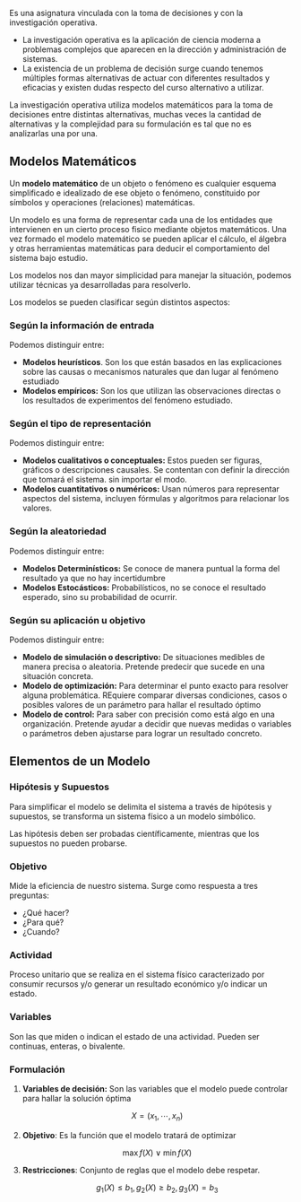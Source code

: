 Es una asignatura vinculada con la toma de decisiones y con la investigación operativa.

- La investigación operativa es la aplicación de ciencia moderna a problemas complejos que aparecen en la dirección y administración de sistemas.
- La existencia de un problema de decisión surge cuando tenemos múltiples formas alternativas de actuar con diferentes resultados y eficacias y existen dudas respecto del curso alternativo a utilizar.

La investigación operativa utiliza modelos matemáticos para la toma de decisiones entre distintas alternativas, muchas veces la cantidad de alternativas y la complejidad para su formulación es tal que no es analizarlas una por una.

## Modelos Matemáticos

Un **modelo matemático** de un objeto o fenómeno es cualquier esquema simplificado e idealizado de ese objeto o fenómeno, constituido por símbolos y operaciones (relaciones) matemáticas.

Un modelo es una forma de representar cada una de los entidades que intervienen en un cierto proceso fisico mediante objetos matemáticos. Una vez formado el modelo matemático se pueden aplicar el cálculo, el álgebra y otras herramientas matemáticas para deducir el comportamiento del sistema bajo estudio.

Los modelos nos dan mayor simplicidad para manejar la situación, podemos utilizar técnicas ya desarrolladas para resolverlo.

Los modelos se pueden clasificar según distintos aspectos:

### Según la información de entrada

Podemos distinguir entre:

- **Modelos heurísticos**. Son los que están basados en las explicaciones sobre las causas o mecanismos naturales que dan lugar al fenómeno estudiado
- **Modelos empíricos:** Son los que utilizan las observaciones directas o los resultados de experimentos del fenómeno estudiado.

### Según el tipo de representación

Podemos distinguir entre:

- **Modelos cualitativos o conceptuales:** Estos pueden ser figuras, gráficos o descripciones causales. Se contentan con definir la dirección que tomará el sistema. sin importar el modo.
- **Modelos cuantitativos o numéricos:** Usan números para representar aspectos del sistema, incluyen fórmulas y algoritmos para relacionar los valores.

### Según la aleatoriedad

Podemos distinguir entre:

- **Modelos Determinísticos:** Se conoce de manera puntual la forma del resultado ya que no hay incertidumbre
- **Modelos Estocásticos:** Probabilísticos, no se conoce el resultado esperado, sino su probabilidad de ocurrir.

### Según su aplicación u objetivo

Podemos distinguir entre:

- **Modelo de simulación o descriptivo:** De situaciones medibles de manera precisa o aleatoria. Pretende predecir que sucede en una situación concreta.
- **Modelo de optimización:** Para determinar el punto exacto para resolver alguna problemática. REquiere comparar diversas condiciones, casos o posibles valores de un parámetro para hallar el resultado óptimo
- **Modelo de control:** Para saber con precisión como está algo en una organización. Pretende ayudar a decidir que nuevas medidas o variables o parámetros deben ajustarse para lograr un resultado concreto.

## Elementos de un Modelo

### Hipótesis y Supuestos

Para simplificar el modelo se delimita el sistema a través de hipótesis y supuestos, se transforma un sistema físico a un modelo simbólico.

Las hipótesis deben ser probadas científicamente, mientras que los supuestos no pueden probarse.

### Objetivo

Mide la eficiencia de nuestro sistema. Surge como respuesta a tres preguntas:

- ¿Qué hacer?
- ¿Para qué?
- ¿Cuando?

### Actividad

Proceso unitario que se realiza en el sistema físico caracterizado por consumir recursos y/o generar un resultado económico y/o indicar un estado.

### Variables

Son las que miden o indican el estado de una actividad. Pueden ser continuas, enteras, o bivalente.

### Formulación

1. **Variables de decisión:** Son las variables que el modelo puede controlar para hallar la solución óptima

	$$
    X = (x_1, \cdots, x_n)
    $$

2. **Objetivo**: Es la función que el modelo tratará de optimizar

	$$
    \max f(X) \lor \min f(X)
    $$

3. **Restricciones**: Conjunto de reglas que el modelo debe respetar.

	$$
	g_1(X) \leq b_1, g_2(X) \geq b_2, g_3(X) = b_3
	$$
